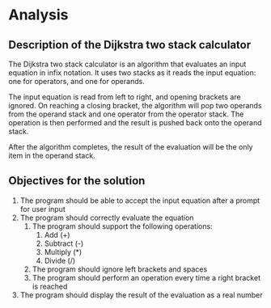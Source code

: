 # Analysis
## Description of the Dijkstra two stack calculator
The Dijkstra two stack calculator is an algorithm that evaluates an input equation in infix notation.
It uses two stacks as it reads the input equation: one for operators, and one for operands.

The input equation is read from left to right, and opening brackets are ignored.
On reaching a closing bracket, the algorithm will pop two operands from the operand stack and one operator from the operator stack.
The operation is then performed and the result is pushed back onto the operand stack.

After the algorithm completes, the result of the evaluation will be the only item in the operand stack.

## Objectives for the solution
1. The program should be able to accept the input equation after a prompt for user input
2. The program should correctly evaluate the equation
    1. The program should support the following operations:
        1. Add (+)
        2. Subtract (-)
        3. Multiply (*)
        4. Divide (/)
    2. The program should ignore left brackets and spaces
    3. The program should perform an operation every time a right bracket is reached
4. The program should display the result of the evaluation as a real number
